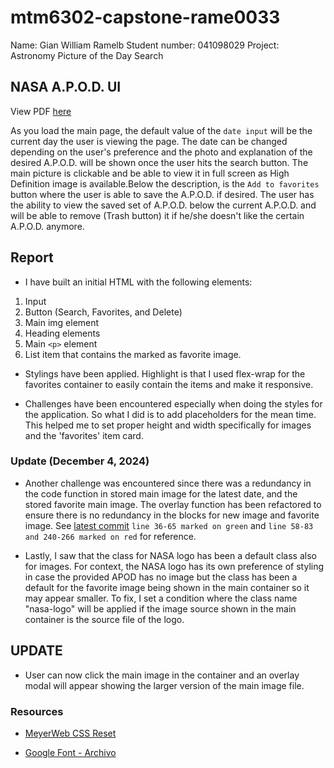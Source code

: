 # mtm6302-capstone-rame0033
Name: Gian William Ramelb
Student number: 041098029
Project: Astronomy Picture of the Day Search


## NASA A.P.O.D. UI 
View PDF [here](./gian-ramelb-apod-mockup.pdf)

As you load the main page, the default value of the `date input` will be the current day the user is viewing the page. The date can be changed depending on the user's preference and the photo and explanation of the desired A.P.O.D. will be shown once the user hits the search button. The main picture is clickable and be able to view it in full screen as High Definition image is available.Below the description, is the `Add to favorites` button where the user is able to save the A.P.O.D. if desired. The user has the ability to view the saved set of A.P.O.D. below the current A.P.O.D. and will be able to remove (Trash button) it if he/she doesn't like the certain A.P.O.D. anymore.


## Report

- I have built an initial HTML with the following elements:
1. Input
2. Button (Search, Favorites, and Delete)
3. Main img element
4. Heading elements
5. Main `<p>` element
6. List item that contains the marked as favorite image.

- Stylings have been applied. Highlight is that I used flex-wrap for the favorites container to easily contain the items and make it responsive.

- Challenges have been encountered especially when doing the styles for the application. So what I did is to add placeholders for the mean time. This helped me to set proper height and width specifically for images and the 'favorites' item card. 

### Update (December 4, 2024)

- Another challenge was encountered since there was a redundancy in the code function in stored main image for the latest date, and the stored favorite main image. The overlay function has been refactored to ensure there is no redundancy in the blocks for new image and favorite image. See [latest commit](https://github.com/rame0033/mtm6302-capstone-rame0033/commit/a1e1f58983b3b4ce3e59dcc942af617d86f5aa0e) `line 36-65 marked on green` and `line 58-83 and 240-266 marked on red` for reference.

- Lastly, I saw that the class for NASA logo has been a default class also for images. For context, the NASA logo has its own preference of styling in case the provided APOD has no image but the class has been a default for the favorite image being shown in the main container so it may appear smaller. To fix, I set a condition where the class name "nasa-logo" will be applied if the image source shown in the main container is the source file of the logo.

## UPDATE

- User can now click the main image in the container and an overlay modal will appear showing the larger version of the main image file.



### Resources
- [MeyerWeb CSS Reset](https://meyerweb.com/eric/tools/css/reset/)

- [Google Font - Archivo](https://fonts.google.com/specimen/Archivo)